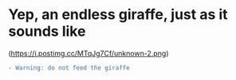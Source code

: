 # Yep, an endless giraffe, just as it sounds like
(https://i.postimg.cc/MTqJg7Cf/unknown-2.png)
```diff
- Warning: do not feed the giraffe
```
